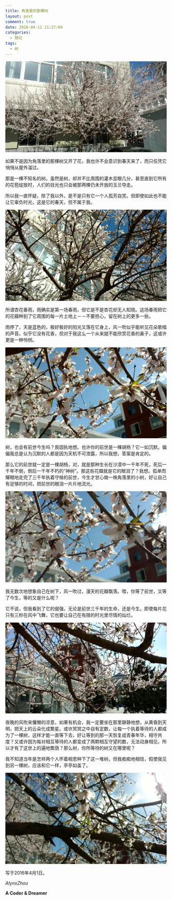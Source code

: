 ```yaml
---
title: 角落里的那棵树
layout: post
comment: true
date: 2016-04-12 21:27:04
categories:
  - 随记
tags:
  - 树
---
```

![Corner-Tree_1.jpg](Corner-Tree_1.jpg)

如果不是因为角落里的那棵树又开了花，我也许不会意识到春天来了，而只任凭它悄悄从屋外溜过。

那是一棵不知名的树。虽然是树，却并不比周围的灌木显眼几分，甚至直到它所有的花苞绽放时，人们的目光也只会被那两棵仍未开放的玉兰夺走。

<!--more-->

所以我一直怀疑，除了我以外，是不是只有它一个人孤芳自赏。但即使如此也不能让它辜负时光，这是它的春天，但不属于我。

![Corner-Tree_2.jpg](Corner-Tree_2.jpg)

所谓杏花春雨，雨确实是第一场春雨，但它是不是杏花却无人知晓。这场春雨把它的花瓣种到了它周围的每一片土地上－－不要担心，留在树上的更多一些。

雨停了，天是蓝色的，极好极好的阳光又落在它身上，风一吹似乎能听见花朵歌唱的声音。似乎它没有花香，但对于我这么一个从来就不能欣赏花香的鼻子，这或许更是一种怜悯。

![Corner-Tree_3.jpg](Corner-Tree_3.jpg)

树，也会有前世今生吗？我固执地想。也许你的前世是一棵胡杨？它一如沉默。偏偏我总是认为沉默的人都是因为天机不可泄露，所以我想，答案是肯定的。

那么它的前世就一定是一棵胡杨，对，就是那种生长在沙漠中一千年不死，死后一千年不倒，倒后一千年不朽的“神树”。那这些花瓣就是它的眼泪了？我想。孤单而耀眼地走完了三千年执着守候的前世，今生才甘心做一株角落里的小树，好让自己有足够的时间，把前世的眼泪一片片地流光。

![Corner-Tree_4.jpg](Corner-Tree_4.jpg)

我无数次地想象自己在树下，风一吹过，漫天的花瓣飘落。喂，你等了前世，又等了今生，等的又是什么呢？

它不说，但我看到了它的倔强，无论是前世三千年的生命，还是今生。即使每片花只有三秒在风中飞舞，它也要让自己在有限的时光里尽情的灿烂。

![Corner-Tree_5.jpg](Corner-Tree_5.jpg)

夜晚的风吹来慵懒的凉意，如果有机会，我一定要坐在那里静静地想，从黄昏到天明，把天上的云朵化成繁星。或许冥冥之中自有定数，让每一个执着等待的人都成为了一棵树，这样才能一直等下去，好让等到的那一天恢复成青春年华，相守共度？又或许因为每对相互等待的人都变成了两颗相互守望的数，无法动身相见，所以才有了这世上的遍地繁荫？那么树，你所等待的树又在哪里呢？

我不知道当年是怎样两个人怀着相思种下了这一堆树，但我痴痴地相信，假使我见到另一棵树，应该和它一样，亭亭如盖了。

![Corner-Tree_6.jpg](Corner-Tree_6.jpg)

写于2016年4月1日。

*AlynxZhou*

**A Coder & Dreamer**
